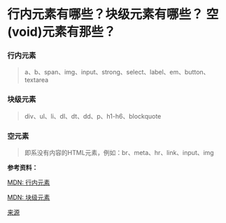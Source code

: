 # 行内元素有哪些？块级元素有哪些？ 空(void)元素有那些？

### 行内元素

> a、b、span、img、input、strong、select、label、em、button、textarea

### 块级元素
> div、ul、li、dl、dt、dd、p、h1-h6、blockquote

### 空元素
> 即系没有内容的HTML元素，例如：br、meta、hr、link、input、img

**参考资料：**

[MDN: 行内元素](https://developer.mozilla.org/zh-CN/docs/Web/HTML/Inline_elemente)

[MDN: 块级元素](https://developer.mozilla.org/zh-CN/docs/Web/HTML/Block-level_elements)

[来源](https://juejin.im/post/5a954add6fb9a06348538c0d)